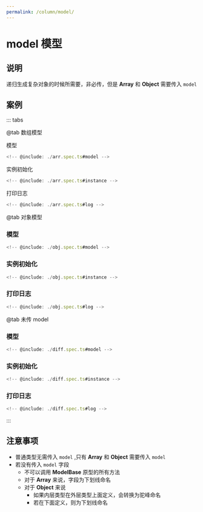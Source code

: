 ```yaml
---
permalink: /column/model/
---
```


# model 模型

## 说明

递归生成复杂对象的时候所需要，非必传，但是 **Array** 和 **Object** 需要传入 `model`

## 案例

::: tabs

@tab 数组模型

模型

```ts :no-line-numbers
<!-- @include: ./arr.spec.ts#model -->
```

实例初始化

```ts :no-line-numbers
<!-- @include: ./arr.spec.ts#instance -->
```

打印日志

```ts :no-line-numbers
<!-- @include: ./arr.spec.ts#log -->
```

@tab 对象模型

### 模型

```ts :no-line-numbers
<!-- @include: ./obj.spec.ts#model -->
```

### 实例初始化

```ts :no-line-numbers
<!-- @include: ./obj.spec.ts#instance -->
```

### 打印日志

```ts :no-line-numbers
<!-- @include: ./obj.spec.ts#log -->
```

@tab 未传 model

### 模型

```ts :no-line-numbers
<!-- @include: ./diff.spec.ts#model -->
```

### 实例初始化

```ts :no-line-numbers
<!-- @include: ./diff.spec.ts#instance -->
```

### 打印日志

```ts :no-line-numbers
<!-- @include: ./diff.spec.ts#log -->
```

:::

## 注意事项

- 普通类型无需传入 `model` ,只有 **Array** 和 **Object** 需要传入 `model`
- 若没有传入 `model` 字段
  - 不可以调用 **ModelBase** 原型的所有方法
  - 对于 **Array** 来说，字段为下划线命名
  - 对于 **Object** 来说
    - 如果内层类型在外层类型上面定义，会转换为驼峰命名
    - 若在下面定义，则为下划线命名
